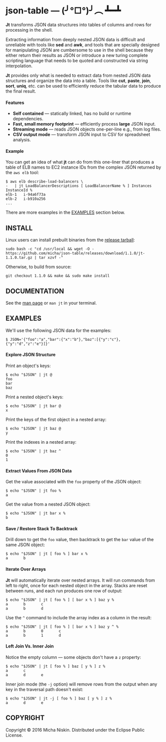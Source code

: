 # json-table &mdash; (╯°□°)╯︵ ┻━┻

**Jt** transforms JSON data structures into tables of columns and rows for
processing in the shell.

Extracting information from deeply nested JSON data is difficult and unreliable
with tools like **sed** and **awk**, and tools that are specially designed for
manipulating JSON are cumbersome to use in the shell because they either return
their results as JSON or introduce a new turing complete scripting language
that needs to be quoted and constructed via string interpolation.

**Jt** provides only what is needed to extract data from nested JSON data
structures and organize the data into a table. Tools like **cut**, **paste**,
**join**, **sort**, **uniq**, etc. can be used to efficiently reduce the
tabular data to produce the final result.

#### Features

* **Self contained** &mdash; statically linked, has no build or runtime dependencies.
* **Fast, small memory footprint** &mdash; efficiently process **large** JSON input.
* **Streaming mode** &mdash; reads JSON objects one-per-line e.g., from log files.
* **CSV output mode** &mdash; transform JSON input to CSV for spreadsheet analysis.

#### Example

You can get an idea of what **jt** can do from this one-liner that produces
a table of ELB names to EC2 instance IDs from the complex JSON returned by the
`aws elb` tool:

```
$ aws elb describe-load-balancers \
-   | jt LoadBalancerDescriptions [ LoadBalancerName % ] Instances InstanceId %
elb-1	i-94a6f73a
elb-2	i-b910a256
...
```

There are more examples in the [EXAMPLES](#examples) section below.

## INSTALL

Linux users can install prebuilt binaries from the [release tarball][tgz]:

```
sudo bash -c "cd /usr/local && wget -O - https://github.com/micha/json-table/releases/download/1.1.0/jt-1.1.0.tar.gz | tar xzvf -"
```

Otherwise, to build from source:

```
git checkout 1.1.0 && make && sudo make install
```

## DOCUMENTATION

See the [man page][man] or `man jt` in your terminal.

## EXAMPLES

We'll use the following JSON data for the examples:

    $ JSON='{"foo":"a","bar":{"x":"b"},"baz":[{"y":"c"},{"y":"d","z":"e"}]}'

#### Explore JSON Structure

Print an object's keys:

    $ echo "$JSON" | jt @
    foo
    bar
    baz

Print a nested object's keys:

    $ echo "$JSON" | jt bar @
    x

Print the keys of the first object in a nested array:

    $ echo "$JSON" | jt baz @
    y

Print the indexes in a nested array:

    $ echo "$JSON" | jt baz ^
    0
    1

#### Extract Values From JSON Data

Get the value associated with the `foo` property of the JSON object:

    $ echo "$JSON" | jt foo %
    a

Get the value from a nested JSON object:

    $ echo "$JSON" | jt bar x %
    b

#### Save / Restore Stack To Backtrack

Drill down to get the `foo` value, then backtrack to get the `bar` value of the
same JSON object:

    $ echo "$JSON" | jt [ foo % ] bar x %
    a       b

#### Iterate Over Arrays

**Jt** will automatically iterate over nested arrays. It will run commands from
left to right, once for each nested object in the array. Stacks are reset
between runs, and each run produces one row of output:

    $ echo "$JSON" | jt [ foo % ] [ bar x % ] baz y %
    a       b       c
    a       b       d

Use the `^` command to include the array index as a column in the result:

    $ echo "$JSON" | jt [ foo % ] [ bar x % ] baz y ^ %
    a       b       0       c
    a       b       1       d

#### Left Join Vs. Inner Join

Notice the empty column &mdash; some objects don't have a `z` property:

    $ echo "$JSON" | jt [ foo % ] baz [ y % ] z %
    a       c
    a       d       e

Inner join mode (the `-j` option) will remove rows from the output when any
key in the traversal path doesn't exist:

    $ echo "$JSON" | jt -j [ foo % ] baz [ y % ] z %
    a       d       e

## COPYRIGHT

Copyright © 2016 Micha Niskin. Distributed under the Eclipse Public License.

[man]: http://htmlpreview.github.io/?https://raw.githubusercontent.com/micha/json-table/master/jt.1.html
[tgz]: https://github.com/micha/json-table/releases/download/1.1.0/jt-1.1.0.tar.gz
